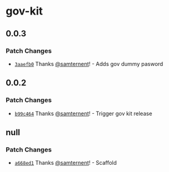 # gov-kit

## 0.0.3

### Patch Changes

- [`3aaefb0`](https://github.com/samternent/home/commit/3aaefb03cd443c25de2988378145a428ba934fbe) Thanks [@samternent](https://github.com/samternent)! - Adds gov dummy pasword

## 0.0.2

### Patch Changes

- [`b99c464`](https://github.com/samternent/home/commit/b99c464993c8318079e53caac4cdd4e84cdc2a51) Thanks [@samternent](https://github.com/samternent)! - Trigger gov kit release

## null

### Patch Changes

- [`a668ed1`](https://github.com/samternent/home/commit/a668ed1df5cdda83c3089abd1e2ab35ddcb9e1ed) Thanks [@samternent](https://github.com/samternent)! - Scaffold
